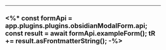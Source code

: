 ---
<%* 
const formApi = app.plugins.plugins.obsidianModalForm.api;
const result = await formApi.exampleForm();
tR += result.asFrontmatterString();
-%>
---